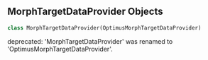 ## MorphTargetDataProvider Objects

```python
class MorphTargetDataProvider(OptimusMorphTargetDataProvider)
```

deprecated: 'MorphTargetDataProvider' was renamed to 'OptimusMorphTargetDataProvider'.

<a id="unreal.OptimusRawBufferDataProvider"></a>